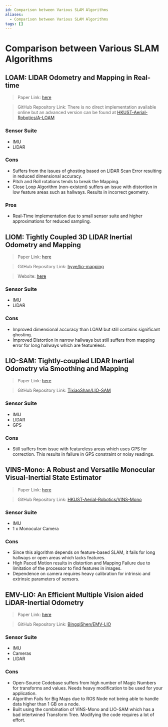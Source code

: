 ```yaml
---
id: Comparison between Various SLAM Algorithms
aliases:
  - Comparison between Various SLAM Algorithms
tags: []
---
```


# Comparison between Various SLAM Algorithms

## LOAM: LIDAR Odometry and Mapping in Real-time

> Paper Link: [here](https://www.ri.cmu.edu/pub_files/2014/7/Ji_LidarMapping_RSS2014_v8.pdf)

> GitHub Repository Link: There is no direct implementation available online but an advanced version can be found at [HKUST-Aerial-Robotics/A-LOAM](https://github.com/HKUST-Aerial-Robotics/A-LOAM)

### Sensor Suite

- IMU
- LIDAR

### Cons

- Suffers from the issues of ghosting based on LIDAR Scan Error resulting in reduced dimensional accuracy.
- Pitch and Roll rotations tends to break the Mapping.
- Close Loop Algorithm (non-existent) suffers an issue with distortion in low feature areas such as hallways. Results in incorrect geometry.

### Pros

- Real-Time implementation due to small sensor suite and higher approximations for reduced sampling.


## LIOM: Tightly Coupled 3D LIDAR Inertial Odometry and Mapping

> Paper Link: [here](https://arxiv.org/abs/1904.06993)

> GitHub Repository Link: [hyye/lio-mapping](https://github.com/hyye/lio-mapping)

> Website: [here](https://sites.google.com/view/lio-mapping)

### Sensor Suite

- IMU
- LIDAR

### Cons

- Improved dimensional accuracy than LOAM but still contains significant ghosting.
- Improved Distortion in narrow hallways but still suffers from mapping error for long hallways which are featureless.

##  LIO-SAM: Tightly-coupled LIDAR Inertial Odometry via Smoothing and Mapping

> Paper Link: [here](https://ieeexplore.ieee.org/document/9341176)

> GitHub Repository Link: [TixiaoShan/LIO-SAM](https://github.com/TixiaoShan/LIO-SAM)

### Sensor Suite

- IMU
- LIDAR
- GPS

### Cons

- Still suffers from issue with featureless areas which uses GPS for correction. This results in failure in GPS constraint or noisy readings.

## VINS-Mono: A Robust and Versatile Monocular Visual-Inertial State Estimator

> Paper Link: [here](https://ieeexplore.ieee.org/document/8421746)

> GitHub Repository Link: [HKUST-Aerial-Robotics/VINS-Mono](https://github.com/HKUST-Aerial-Robotics/VINS-Mono)

### Sensor Suite

- IMU
- 1 x Monocular Camera

### Cons

- Since this algorithm depends on feature-based SLAM, it fails for long hallways or open areas which lacks features.
- High Paced Motion results in distortion and Mapping Failure due to limitation of the processor to find features in images.
- Dependence on camera requires heavy calibration for intrinsic and extrinsic parameters of sensors.

## EMV-LIO: An Efficient Multiple Vision aided LiDAR-Inertial Odometry

> Paper Link: [here](https://arxiv.org/abs/2302.00216)

> GitHub Repository Link: [BingqiShen/EMV-LIO](https://github.com/BingqiShen/EMV-LIO)

### Sensor Suite

- IMU
- Cameras
- LIDAR

### Cons

- Open-Source Codebase suffers from high number of Magic Numbers for transforms and values. Needs heavy modification to be used for your application.
- Algorithm Fails for Big Maps due to ROS Node not being able to handle data higher than 1 GB on a node. 
- Built using the combination of VINS-Mono and LIO-SAM which has a bad intertwined Transform Tree. Modifying the code requires a lot of effort.
